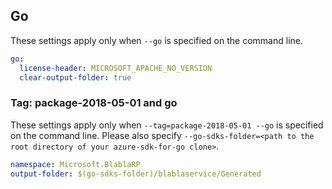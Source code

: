 ## Go

These settings apply only when `--go` is specified on the command line.

```yaml $(go)
go:
  license-header: MICROSOFT_APACHE_NO_VERSION
  clear-output-folder: true
```

### Tag: package-2018-05-01 and go

These settings apply only when `--tag=package-2018-05-01 --go` is specified on the command line.
Please also specify `--go-sdks-folder=<path to the root directory of your azure-sdk-for-go clone>`.

```yaml $(tag) == 'package-2018-05-01' && $(go)
namespace: Microsoft.BlablaRP
output-folder: $(go-sdks-folder)/blablaservice/Generated
```
